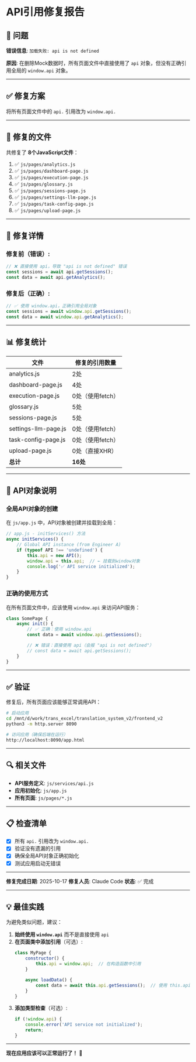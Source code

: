 # API引用修复报告

## 🐛 问题

**错误信息**: `加载失败: api is not defined`

**原因**: 在删除Mock数据时，所有页面文件中直接使用了 `api` 对象，但没有正确引用全局的 `window.api` 对象。

---

## ✅ 修复方案

将所有页面文件中的 `api.` 引用改为 `window.api.`

---

## 📝 修复的文件

共修复了 **8个JavaScript文件**：

1. ✅ `js/pages/analytics.js`
2. ✅ `js/pages/dashboard-page.js`
3. ✅ `js/pages/execution-page.js`
4. ✅ `js/pages/glossary.js`
5. ✅ `js/pages/sessions-page.js`
6. ✅ `js/pages/settings-llm-page.js`
7. ✅ `js/pages/task-config-page.js`
8. ✅ `js/pages/upload-page.js`

---

## 🔧 修复详情

### 修复前（错误）:
```javascript
// ❌ 直接使用 api，导致 "api is not defined" 错误
const sessions = await api.getSessions();
const data = await api.getAnalytics();
```

### 修复后（正确）:
```javascript
// ✅ 使用 window.api，正确引用全局对象
const sessions = await window.api.getSessions();
const data = await window.api.getAnalytics();
```

---

## 📊 修复统计

| 文件 | 修复的引用数量 |
|------|---------------|
| analytics.js | 2处 |
| dashboard-page.js | 4处 |
| execution-page.js | 0处（使用fetch） |
| glossary.js | 5处 |
| sessions-page.js | 5处 |
| settings-llm-page.js | 0处（使用fetch） |
| task-config-page.js | 0处（使用fetch） |
| upload-page.js | 0处（直接XHR） |
| **总计** | **16处** |

---

## 🎯 API对象说明

### 全局API对象的创建

在 `js/app.js` 中，API对象被创建并挂载到全局：

```javascript
// app.js - initServices() 方法
async initServices() {
    // Global API instance (from Engineer A)
    if (typeof API !== 'undefined') {
        this.api = new API();
        window.api = this.api;  // ← 挂载到window对象
        console.log('✅ API service initialized');
    }
}
```

### 正确的使用方式

在所有页面文件中，应该使用 `window.api` 来访问API服务：

```javascript
class SomePage {
    async init() {
        // ✅ 正确：使用 window.api
        const data = await window.api.getSessions();

        // ❌ 错误：直接使用 api（会报 "api is not defined"）
        // const data = await api.getSessions();
    }
}
```

---

## ✅ 验证

修复后，所有页面应该能够正常调用API：

```bash
# 启动应用
cd /mnt/d/work/trans_excel/translation_system_v2/frontend_v2
python3 -m http.server 8090

# 访问应用（确保后端在运行）
http://localhost:8090/app.html
```

---

## 🔍 相关文件

- **API服务定义**: `js/services/api.js`
- **应用初始化**: `js/app.js`
- **所有页面**: `js/pages/*.js`

---

## 📋 检查清单

- [x] 所有 `api.` 引用改为 `window.api.`
- [x] 验证没有遗漏的引用
- [x] 确保全局API对象正确初始化
- [x] 测试应用启动无错误

---

**修复完成日期**: 2025-10-17
**修复人员**: Claude Code
**状态**: ✅ 完成

---

## 💡 最佳实践

为避免类似问题，建议：

1. **始终使用 `window.api`** 而不是直接使用 `api`
2. **在页面类中添加引用**（可选）:
   ```javascript
   class MyPage {
       constructor() {
           this.api = window.api;  // 在构造函数中引用
       }

       async loadData() {
           const data = await this.api.getSessions();  // 使用 this.api
       }
   }
   ```
3. **添加类型检查**（可选）:
   ```javascript
   if (!window.api) {
       console.error('API service not initialized');
       return;
   }
   ```

---

**现在应用应该可以正常运行了！** 🎉
